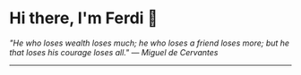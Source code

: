<h1>Hi there, I'm Ferdi 👋</h1>

<p><em>
  "He who loses wealth loses much; he who loses a friend loses more; but he that loses his courage loses all." — Miguel de Cervantes
</em></p>

---
